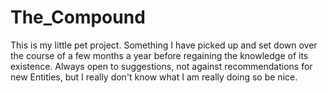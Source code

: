 # The_Compound
This is my little pet project. Something I have picked up and set down over the course of a few months a year before regaining the knowledge of its existence. Always open to suggestions, not against recommendations for new Entities, but I really don't know what I am really doing so be nice.
